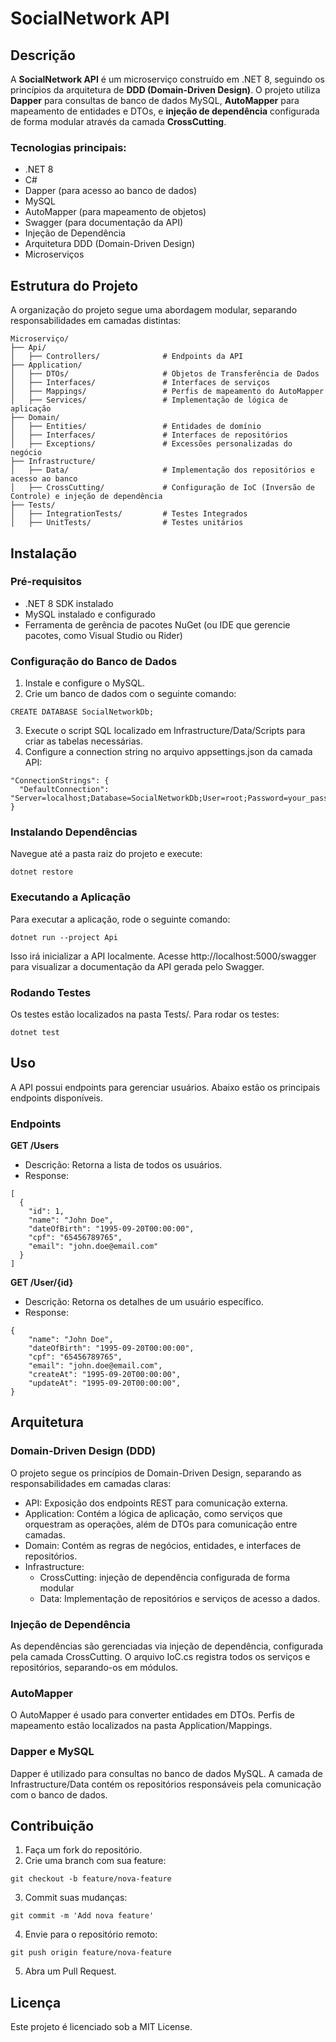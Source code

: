 # SocialNetwork API

## Descrição
A **SocialNetwork API** é um microserviço construído em .NET 8, seguindo os princípios da arquitetura de **DDD (Domain-Driven Design)**. O projeto utiliza **Dapper** para consultas de banco de dados MySQL, **AutoMapper** para mapeamento de entidades e DTOs, e **injeção de dependência** configurada de forma modular através da camada **CrossCutting**. 

### Tecnologias principais:
- .NET 8
- C#
- Dapper (para acesso ao banco de dados)
- MySQL
- AutoMapper (para mapeamento de objetos)
- Swagger (para documentação da API)
- Injeção de Dependência
- Arquitetura DDD (Domain-Driven Design)
- Microserviços

## Estrutura do Projeto
A organização do projeto segue uma abordagem modular, separando responsabilidades em camadas distintas:

```
Microserviço/
├── Api/
│   ├── Controllers/              # Endpoints da API
├── Application/
│   ├── DTOs/                     # Objetos de Transferência de Dados
│   ├── Interfaces/               # Interfaces de serviços
│   ├── Mappings/                 # Perfis de mapeamento do AutoMapper
│   ├── Services/                 # Implementação de lógica de aplicação
├── Domain/
│   ├── Entities/                 # Entidades de domínio
│   ├── Interfaces/               # Interfaces de repositórios
│   ├── Exceptions/               # Excessões personalizadas do negócio
├── Infrastructure/
│   ├── Data/                     # Implementação dos repositórios e acesso ao banco
│   ├── CrossCutting/             # Configuração de IoC (Inversão de Controle) e injeção de dependência
├── Tests/                        
│   ├── IntegrationTests/         # Testes Integrados
│   ├── UnitTests/                # Testes unitários
```

## Instalação

### Pré-requisitos
- .NET 8 SDK instalado
- MySQL instalado e configurado
- Ferramenta de gerência de pacotes NuGet (ou IDE que gerencie pacotes, como Visual Studio ou Rider)

### Configuração do Banco de Dados
1. Instale e configure o MySQL.
2. Crie um banco de dados com o seguinte comando:
```
CREATE DATABASE SocialNetworkDb;
```
3. Execute o script SQL localizado em Infrastructure/Data/Scripts para criar as tabelas necessárias.
4. Configure a connection string no arquivo appsettings.json da camada API:
```
"ConnectionStrings": {
  "DefaultConnection": "Server=localhost;Database=SocialNetworkDb;User=root;Password=your_password;"
}
```

### Instalando Dependências
Navegue até a pasta raiz do projeto e execute:
```
dotnet restore
```

### Executando a Aplicação
Para executar a aplicação, rode o seguinte comando:
```
dotnet run --project Api
```
Isso irá inicializar a API localmente. Acesse http://localhost:5000/swagger para visualizar a documentação da API gerada pelo Swagger.

### Rodando Testes
Os testes estão localizados na pasta Tests/. Para rodar os testes:
```
dotnet test
```

## Uso
A API possui endpoints para gerenciar usuários. Abaixo estão os principais endpoints disponíveis.

### Endpoints
**GET /Users**
- Descrição: Retorna a lista de todos os usuários.
- Response:
```
[
  {
    "id": 1,
    "name": "John Doe",
    "dateOfBirth": "1995-09-20T00:00:00",
    "cpf": "65456789765",
    "email": "john.doe@email.com"
  }
]
```

**GET /User/{id}**
- Descrição: Retorna os detalhes de um usuário específico.
- Response:
```
{
    "name": "John Doe",
    "dateOfBirth": "1995-09-20T00:00:00",
    "cpf": "65456789765",
    "email": "john.doe@email.com",
    "createAt": "1995-09-20T00:00:00",
    "updateAt": "1995-09-20T00:00:00",
}
```

## Arquitetura

### Domain-Driven Design (DDD)
O projeto segue os princípios de Domain-Driven Design, separando as responsabilidades em camadas claras:
- API: Exposição dos endpoints REST para comunicação externa.
- Application: Contém a lógica de aplicação, como serviços que orquestram as operações, além de DTOs para comunicação entre camadas.
- Domain: Contém as regras de negócios, entidades, e interfaces de repositórios.
- Infrastructure: 
    - CrossCutting: injeção de dependência configurada de forma modular
    - Data: Implementação de repositórios e serviços de acesso a dados.

### Injeção de Dependência
As dependências são gerenciadas via injeção de dependência, configurada pela camada CrossCutting. O arquivo IoC.cs registra todos os serviços e repositórios, separando-os em módulos.

### AutoMapper
O AutoMapper é usado para converter entidades em DTOs. Perfis de mapeamento estão localizados na pasta Application/Mappings.

### Dapper e MySQL
Dapper é utilizado para consultas no banco de dados MySQL. A camada de Infrastructure/Data contém os repositórios responsáveis pela comunicação com o banco de dados.

## Contribuição
1. Faça um fork do repositório.
2. Crie uma branch com sua feature:
```
git checkout -b feature/nova-feature
```
3. Commit suas mudanças:
```
git commit -m 'Add nova feature'
```
4. Envie para o repositório remoto:
```
git push origin feature/nova-feature
```
5. Abra um Pull Request.

## Licença
Este projeto é licenciado sob a MIT License.